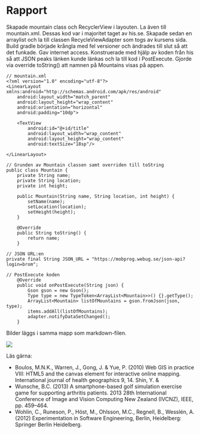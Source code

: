 
# Rapport

Skapade mountain class och RecyclerView i layouten. La även till mountain.xml. Dessas kod var
i majoritet taget av his.se. Skapade sedan en arraylist och la till classen RecycleViewAdapter
som togs av kursens sida.
Build gradle började krångla med fel versioner och ändrades till slut så att det funkade.
Gav internet access. Konstruerade med hjälp av koden från his så att JSON peaks länken kunde 
länkas och la till kod i PostExecute. Gjorde via override toString() att namnen på Mountains visas på appen.
```
// mountain.xml
<?xml version="1.0" encoding="utf-8"?>
<LinearLayout xmlns:android="http://schemas.android.com/apk/res/android"
    android:layout_width="match_parent"
    android:layout_height="wrap_content"
    android:orientation="horizontal"
    android:padding="10dp">

    <TextView
        android:id="@+id/title"
        android:layout_width="wrap_content"
        android:layout_height="wrap_content"
        android:textSize="18sp"/>

</LinearLayout>

// Grunden av Mountain classen samt overriden till toString
public class Mountain {
    private String name;
    private String location;
    private int height;

    public Mountain(String name, String location, int height) {
        setName(name);
        setLocation(location);
        setHeight(height);
    }

    @Override
    public String toString() {
        return name;
    }

// JSON URL:en
private final String JSON_URL = "https://mobprog.webug.se/json-api?login=brom";

// PostExecute koden
    @Override
    public void onPostExecute(String json) {
        Gson gson = new Gson();
        Type type = new TypeToken<ArrayList<Mountain>>() {}.getType();
        ArrayList<Mountain> listOfMountains = gson.fromJson(json, type);
        items.addAll(listOfMountains);
        adapter.notifyDataSetChanged();
    }
```

Bilder läggs i samma mapp som markdown-filen.

![](android.png)

Läs gärna:

- Boulos, M.N.K., Warren, J., Gong, J. & Yue, P. (2010) Web GIS in practice VIII: HTML5 and the canvas element for interactive online mapping. International journal of health geographics 9, 14. Shin, Y. &
- Wunsche, B.C. (2013) A smartphone-based golf simulation exercise game for supporting arthritis patients. 2013 28th International Conference of Image and Vision Computing New Zealand (IVCNZ), IEEE, pp. 459–464.
- Wohlin, C., Runeson, P., Höst, M., Ohlsson, M.C., Regnell, B., Wesslén, A. (2012) Experimentation in Software Engineering, Berlin, Heidelberg: Springer Berlin Heidelberg.
